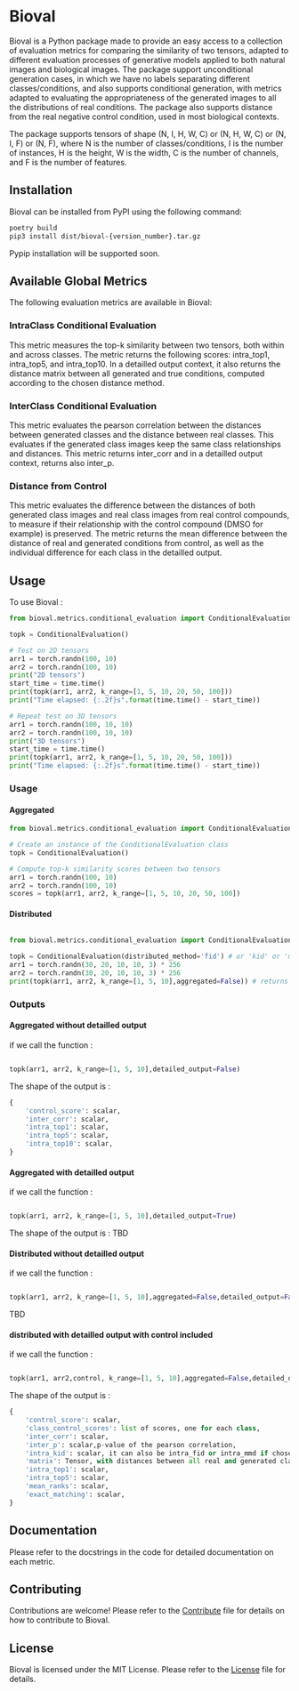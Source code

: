 # Bioval
Bioval is a Python package made to provide an easy access to a collection of evaluation metrics for comparing the similarity of two tensors, adapted to different evaluation processes of generative models applied to both natural images and biological images. The package support unconditional generation cases, in which we have no labels separating different classes/conditions, and also supports conditional generation, with metrics adapted to evaluating the appropriateness of the generated images to all the distributions of real conditions. The package also supports distance from the real negative control condition, used in most biological contexts.

The package supports tensors of shape (N, I, H, W, C) or (N, H, W, C) or (N, I, F) or (N, F), where N is the number of classes/conditions, I is the number of instances, H is the height, W is the width, C is the number of channels, and F is the number of features.

## Installation
Bioval can be installed from PyPI using the following command:

```bash
poetry build
pip3 install dist/bioval-{version_number}.tar.gz
```

Pypip installation will be supported soon.

## Available Global Metrics
The following evaluation metrics are available in Bioval:

### IntraClass Conditional Evaluation
This metric measures the top-k similarity between two tensors, both within and across classes. The metric returns the following scores: intra_top1, intra_top5, and intra_top10. In a detailled output context, it also returns the distance matrix between all generated and true conditions, computed according to the chosen distance method.

### InterClass Conditional Evaluation
This metric evaluates the pearson correlation between the distances between generated classes and the distance between real classes. This evaluates if the generated class images keep the same class relationships and distances. This metric returns inter_corr and in a detailled output context, returns also inter_p.

### Distance from Control
This metric evaluates the difference between the distances of both generated class images and real class images from real control compounds, to measure if their relationship with the control compound (DMSO for example) is preserved. The metric returns the mean difference between the distance of real and generated conditions from control, as well as the individual difference for each class in the detailled output. 



## Usage
To use Bioval :

```python
from bioval.metrics.conditional_evaluation import ConditionalEvaluation

topk = ConditionalEvaluation()

# Test on 2D tensors
arr1 = torch.randn(100, 10)
arr2 = torch.randn(100, 10)
print("2D tensors")
start_time = time.time()
print(topk(arr1, arr2, k_range=[1, 5, 10, 20, 50, 100]))
print("Time elapsed: {:.2f}s".format(time.time() - start_time))

# Repeat test on 3D tensors
arr1 = torch.randn(100, 10, 10)
arr2 = torch.randn(100, 10, 10)
print("3D tensors")
start_time = time.time()
print(topk(arr1, arr2, k_range=[1, 5, 10, 20, 50, 100]))
print("Time elapsed: {:.2f}s".format(time.time() - start_time))
```

### Usage 

#### Aggregated 

```python
from bioval.metrics.conditional_evaluation import ConditionalEvaluation

# Create an instance of the ConditionalEvaluation class
topk = ConditionalEvaluation()

# Compute top-k similarity scores between two tensors
arr1 = torch.randn(100, 10)
arr2 = torch.randn(100, 10)
scores = topk(arr1, arr2, k_range=[1, 5, 10, 20, 50, 100])
```

#### Distributed 
```python

from bioval.metrics.conditional_evaluation import ConditionalEvaluation

topk = ConditionalEvaluation(distributed_method='fid') # or 'kid' or 'mmd'
arr1 = torch.randn(30, 20, 10, 10, 3) * 256
arr2 = torch.randn(30, 20, 10, 10, 3) * 256
print(topk(arr1, arr2, k_range=[1, 5, 10],aggregated=False)) # returns a dict of scores
```

### Outputs

#### Aggregated without detailled output

if we call the function : 
```python

topk(arr1, arr2, k_range=[1, 5, 10],detailed_output=False)
```

The shape of the output is : 

```python
{
    'control_score': scalar, 
    'inter_corr': scalar, 
    'intra_top1': scalar, 
    'intra_top5': scalar, 
    'intra_top10': scalar,
}
```

#### Aggregated with detailled output

if we call the function : 

```python

topk(arr1, arr2, k_range=[1, 5, 10],detailed_output=True)
```

The shape of the output is : 
TBD


#### Distributed without detailled output


if we call the function : 

```python

topk(arr1, arr2, k_range=[1, 5, 10],aggregated=False,detailed_output=False)
```

TBD

#### distributed with detailled output with control included


if we call the function : 

```python

topk(arr1, arr2,control, k_range=[1, 5, 10],aggregated=False,detailed_output=True)
```

The shape of the output is : 


```python
{
    'control_score': scalar, 
    'class_control_scores': list of scores, one for each class, 
    'inter_corr': scalar, 
    'inter_p': scalar,p-value of the pearson correlation, 
    'intra_kid': scalar, it can also be intra_fid or intra_mmd if chosen in the distributed_method argument, measured per class,
    'matrix': Tensor, with distances between all real and generated classes using distance method of choice,
    'intra_top1': scalar,
    'intra_top5': scalar,
    'mean_ranks': scalar,
    'exact_matching': scalar,
}
```

## Documentation
Please refer to the docstrings in the code for detailed documentation on each metric.

## Contributing
Contributions are welcome! Please refer to the [Contribute]() file for details on how to contribute to Bioval.

## License
Bioval is licensed under the MIT License. Please refer to the [License]() file for details.

